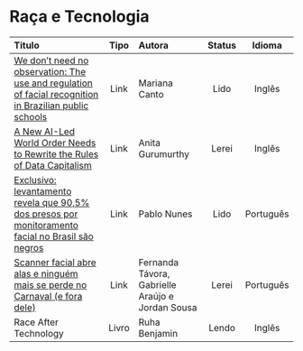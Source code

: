 # Raça e Tecnologia

|Titulo|Tipo|Autora|Status| Idioma |
| :------------- | :----------: | :-------------| :----------: | :----------: |
|[We don’t need no observation: The use and regulation of facial recognition in Brazilian public schools](https://giswatch.org/node/6159)|Link|Mariana Canto|Lido| Inglês |
|[A New AI-Led World Order Needs to Rewrite the Rules of Data Capitalism](https://botpopuli.net/artificial-intelligence-ai-world-order-rules-of-data-capitalism)|Link|Anita Gurumurthy|Lerei| Inglês |
|[Exclusivo: levantamento revela que 90,5% dos presos por monitoramento facial no Brasil são negros](https://theintercept.com/2019/11/21/presos-monitoramento-facial-brasil-negros/)|Link|Pablo Nunes|Lido| Português |
|[Scanner facial abre alas e ninguém mais se perde no Carnaval (e fora dele)](https://tab.uol.com.br/noticias/redacao/2019/03/11/carnaval-abre-alas-para-o-escaner-facial-reconhece-milhoes-e-prende-seis.htm)|Link|Fernanda Távora, Gabrielle Araújo e Jordan Sousa|Lerei| Português |
|Race After Technology|Livro|Ruha Benjamin|Lendo| Inglês |
